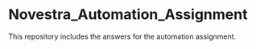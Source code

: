 # Novestra_Automation_Assignment
This repository includes the answers for the automation assignment. 
